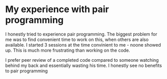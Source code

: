 My experience with pair programming
===================================

I honestly tried to experience pair programming. The biggest problem for me was to find convenient time to work on this, when others are also available. I started 3 sessions at the time convinient to me - noone showed up. This is much more frustrating than working on the code.

I prefer peer review of a completed code compared to someone watching behind my back and essentially wasting his time. I honestly see no benefits to pair programming
